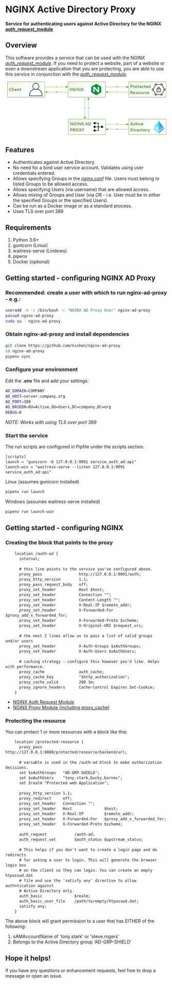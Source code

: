 # NGINX Active Directory Proxy

__Service for authenticating users against Active Directory for the NGINX [auth_request_module](https://nginx.org/en/docs/http/ngx_http_auth_request_module.html)__

## Overview
This software provides a service that can be used with the NGINX _[auth_request_module](https://nginx.org/en/docs/http/ngx_http_auth_request_module.html)_. If you need to protect a website, part of a website or even a downstream application that you are protecting, you are able to use this service in conjunction with the _[auth_request_module](https://nginx.org/en/docs/http/ngx_http_auth_request_module.html)_.

![sequence diagram](nginx-ad-proxy-sequence.png)


## Features
* Authenticates against Active Directory.
* No need for a bind user service account. Validates using user credentials entered.
* Allows specifying Groups in the _[nginx.conf](http://nginx.org/en/docs/beginners_guide.html#conf_structure)_ file. Users must belong to listed Groups to be allowed access.
* Allows specifying Users (via username) that are allowed access.
* Allows mixing of Groups and User (via _OR_ - i.e. User must be in either the specified Groups or the specified Users).
* Can be run as a Docker image or as a standard process.
* Uses TLS over port 389

## Requirements
1. Python 3.6+
2. gunicorn (Linux)
3. waitress-serve (Lindows)
4. pipenv
5. Docker (optional)

## Getting started - configuring NGINX AD Proxy
### Recommended: create a user with which to run nginx-ad-proxy - e.g.:
```bash
useradd -m -s /bin/bash -c "NGINX AD Proxy User" nginx-ad-proxy
passwd nginx-ad-proxy
sudo su - nginx-ad-proxy
```
### Obtain nginx-ad-proxy and install dependencies
```bash
git clone https://github.com/nishen/nginx-ad-proxy
cd nginx-ad-proxy
pipenv sync
```

### Configure your environment
Edit the __.env__ file and add your settings:
```bash
AD_DOMAIN=COMPANY
AD_HOST=server.company.org
AD_PORT=389
AD_BASEDN=OU=Active,OU=Users,DC=company,DC=org
DEBUG=0
```
_NOTE: Works with using TLS over port 389_

### Start the service
The run scripts are configured in Pipfile under the scripts section.
```
[scripts]
launch = "gunicorn -b 127.0.0.1:9091 service_auth_ad:api"
launch-win = "waitress-serve --listen 127.0.0.1:9091 service_auth_ad:api"
```

Linux (assumes gunicorn installed)
```bash
pipenv run launch
```

Windows (assumes waitress-serve installed)
```bash
pipenv run launch-win
```

## Getting started - configuring NGINX
### Creating the block that points to the proxy
```
    location /auth-ad {
      internal;

      # this line points to the service you've configured above.
      proxy_pass                http://127.0.0.1:9091/auth;
      proxy_http_version        1.1;
      proxy_pass_request_body   off;
      proxy_set_header          Host $host;
      proxy_set_header          Connection "";
      proxy_set_header          Content-Length "";
      proxy_set_header          X-Real-IP $remote_addr;
      proxy_set_header          X-Forwarded-For $proxy_add_x_forwarded_for;
      proxy_set_header          X-Forwarded-Proto $scheme;
      proxy_set_header          X-Original-URI $request_uri;

      # the next 2 lines allow us to pass a list of valid groups and/or users
      proxy_set_header          X-Auth-Groups $xAuthGroups;
      proxy_set_header          X-Auth-Users $xAuthUsers;

      # caching strategy - configure this however you'd like. Helps with performance.
      proxy_cache               auth_cache;
      proxy_cache_key           "$http_authorization";
      proxy_cache_valid         200 1m;
      proxy_ignore_headers      Cache-Control Expires Set-Cookie;
    }
```

* [NGINX Auth Request Module](https://nginx.org/en/docs/http/ngx_http_auth_request_module.html)
* [NGINX Proxy Module (including proxy_cache)](https://nginx.org/en/docs/http/ngx_http_proxy_module.html)

### Protecting the resource
You can protect 1 or more resources with a block like this:
```
    location /protected-resource {
      proxy_pass         http://127.0.0.1:8080/protected/resource/backend/url;

      # variable is used in the /auth-ad block to make authorization decisions.
      set $xAuthGroups   "AD-GRP-SHIELD";
      set $xAuthUsers    "tony.stark,bucky.barnes";
      set $realm "Protected web Application";

      proxy_http_version 1.1;
      proxy_redirect     off;
      proxy_set_header   Connection "";
      proxy_set_header   Host              $host;
      proxy_set_header   X-Real-IP         $remote_addr;
      proxy_set_header   X-Forwarded-For   $proxy_add_x_forwarded_for;
      proxy_set_header   X-Forwarded-Proto $scheme;

      auth_request            /auth-ad;
      auth_request_set        $auth_status $upstream_status;

      # This helps if you don't want to create a login page and do redirects
      # for asking a user to login. This will generate the browser login box
      # on the client so they can login. You can create an empty htpasswd.dat
      # file and use the 'satisfy any' directive to allow authntication against
      # Active Directory only.
      auth_basic              $realm;
      auth_basic_user_file    /path/to/empty/htpasswd.dat;
      satisfy any;
    }
```

The above block will grant permission to a user that has EITHER of the following:
1. sAMAccountName of 'tony.stark' or 'steve.rogers'
2. Belongs to the Active Directory group 'AD-GRP-SHIELD'

## Hope it helps!
If you have any questions or enhancement requests, feel free to drop a message or open an issue.
